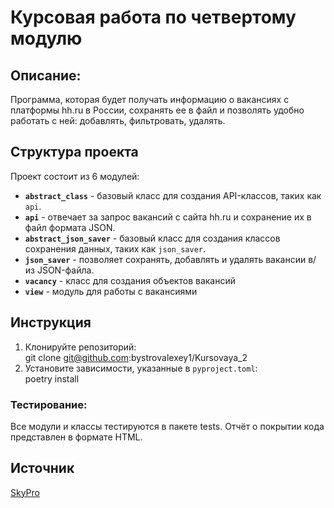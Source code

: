 # Курсовая работа по четвертому модулю


## Описание:
Программа, которая будет получать информацию о вакансиях с платформы hh.ru в России, сохранять ее в файл и позволять удобно работать с ней: добавлять, фильтровать, удалять.

## Структура проекта
Проект состоит из 6 модулей:
- **`abstract_class`** - базовый класс для создания API-классов, таких как `api`.
- **`api`** - отвечает за запрос вакансий с сайта hh.ru и сохранение их в файл формата JSON.
- **`abstract_json_saver`** - базовый класс для создания классов сохранения данных, таких как `json_saver`.
- **`json_saver`** - позволяет сохранять, добавлять и удалять вакансии в/из JSON-файла.
- **`vacancy`** - класс для создания объектов вакансий
- **`view`** - модуль для работы с вакансиями

## Инструкция
1. Клонируйте репозиторий:<br>git clone git@github.com:bystrovalexey1/Kursovaya_2
2. Установите зависимости, указанные в `pyproject.toml`:<br>poetry install

### Тестирование:
Все модули и классы тестируются в пакете tests.
Отчёт о покрытии кода представлен в формате HTML.

## Источник
[SkyPro](https://my.sky.pro/)